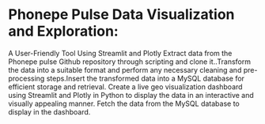 # Phonepe Pulse Data Visualization and Exploration:
A User-Friendly Tool Using Streamlit and Plotly
Extract data from the Phonepe pulse Github repository through scripting and
clone it..Transform the data into a suitable format and perform any necessary cleaning
and pre-processing steps.Insert the transformed data into a MySQL database for efficient storage and
retrieval.
Create a live geo visualization dashboard using Streamlit and Plotly in Python
to display the data in an interactive and visually appealing manner.
Fetch the data from the MySQL database to display in the dashboard.
